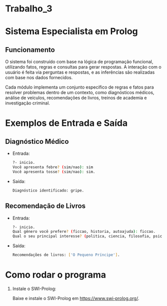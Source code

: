 # Trabalho_3

# Sistema Especialista em Prolog

## Funcionamento
O sistema foi construído com base na lógica de programação funcional, utilizando fatos, regras e consultas para gerar respostas. A interação com o usuário é feita via perguntas e respostas, e as inferências são realizadas com base nos dados fornecidos.

Cada módulo implementa um conjunto específico de regras e fatos para resolver problemas dentro de um contexto, como diagnósticos médicos, análise de veículos, recomendações de livros, treinos de academia e investigação criminal.

# Exemplos de Entrada e Saída

## Diagnóstico Médico
- Entrada:
  
  ```bash
  ?- inicio.
  Você apresenta febre? (sim/nao): sim
  Você apresenta tosse? (sim/nao): sim.

- Saída:

  ```bash
  Diagnóstico identificado: gripe.

## Recomendação de Livros
- Entrada:
  ```bash
  ?- inicio.
  Qual gênero você prefere? (ficcao, historia, autoajuda): ficcao.
  Qual o seu principal interesse? (politica, ciencia, filosofia, psicologia): filosofia.

- Saída:
  ```bash
  Recomendações de livros: ['O Pequeno Príncipe'].

# Como rodar o programa

1. Instale o SWI-Prolog:

    Baixe e instale o SWI-Prolog em https://www.swi-prolog.org/.
